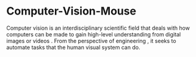 # Computer-Vision-Mouse
Computer vision is an interdisciplinary scientific field that deals with how computers can be made to gain
high-level understanding from digital images or videos . From the perspective of engineering , it seeks to
automate tasks that the human visual system can do.
